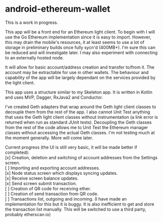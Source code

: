 # android-ethereum-wallet

This is a work in progress.

This app will be a front end for an Ethereum light client. To begin with I will use the Go Ethereum implementation since it is easy to import. However, this may drain the mobile's resources, it at least seems to use a lot of storage in preliminary builds once fully sycn'd (400MB+). I'm sure this can be reduced and will investigate later. I may also experiment with connecting to an externally hosted node. 

It will allow for basic account/address creation and transfer to/from it. The account may be extractable for use in other wallets. The behaviour and capability of the app will be largely dependant on the services provided by the light client.

This app uses a structure similar to my Skeleton app. It is written in Kotlin and uses MVP, Dagger, RxJava2 and Conductor.

I've created Geth adapters that wrap around the Geth light client classes to decouple them from the rest of the app. I also cannot Unit Test anything that uses the Geth light client classes without instrumentation (a link error is returned when run as standard JUnit tests). Decoupling the Geth classes from the rest of the code allows me to Unit Test the Ethereum manager classes without accessing the actual Geth classes. I'm not testing much at the moment generally. More will come later.

Current progress (the UI is still very basic, it will be made better if completed):<br>
[x] Creation, deletion and switching of account addresses from the Settings screen.<br>
[ ] Importing and exporting account addresses.<br>
[x] Node status screen which displays syncing updates.<br>
[x] Receive screen balance updates.<br>
[x] Send screen submit transaction.<br>
[ ] Creation of QR code for receiving ether.<br>
[ ] Creation of send transaction from QR code.<br>
[ ] Transactions list, outgoing and incoming. (I have made an implementation for this but it is buggy. It is also inefficient to get and store the transaction list manually. This will be switched to use a third party, probably etherscan.io)
